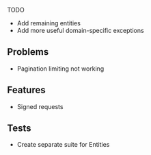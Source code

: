 TODO

- Add remaining entities
- Add more useful domain-specific exceptions

## Problems
- Pagination limiting not working

## Features
- Signed requests

## Tests
- Create separate suite for Entities

